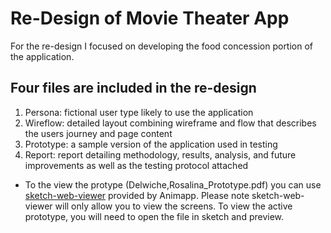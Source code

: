 # Re-Design of Movie Theater App
For the re-design I focused on developing the food concession portion of the application. 

## Four files are included in the re-design
1. Persona: fictional user type likely to use the application 
2. Wireflow: detailed layout combining wireframe and flow that describes the users journey and page content
3. Prototype: a sample version of the application used in testing
4. Report: report detailing methodology, results, analysis, and future improvements as well as the testing protocol attached
* To the view the protype (Delwiche,Rosalina_Prototype.pdf) you can use [sketch-web-viewer](https://animaapp.github.io/sketch-web-viewer/) provided by Animapp. Please note sketch-web-viewer will only allow you to view the screens. To view the active prototype, you will need to open the file in sketch and preview. 
